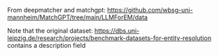 From deepmatcher and matchgpt: https://github.com/wbsg-uni-mannheim/MatchGPT/tree/main/LLMForEM/data

Note that the original dataset: https://dbs.uni-leipzig.de/research/projects/benchmark-datasets-for-entity-resolution contains a description field
